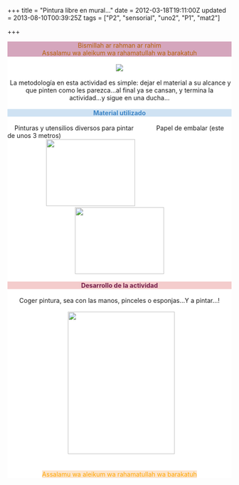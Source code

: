 +++
title = "Pintura libre en mural..."
date = 2012-03-18T19:11:00Z
updated = 2013-08-10T00:39:25Z
tags = ["P2", "sensorial", "uno2", "P1", "mat2"]

+++

<div dir="ltr" style="text-align: left;" trbidi="on"><div style="background-color: #d5a6bd; color: #b45f06; text-align: center;">Bismillah ar rahman ar rahim</div><div style="background-color: #d5a6bd; color: #b45f06; text-align: center;">Assalamu wa aleikum wa rahamatullah wa barakatuh</div><div style="background-color: white; color: #b45f06; text-align: center;"><br /></div><div style="background-color: white; text-align: center;"><div class="separator" style="clear: both; color: #b45f06; text-align: center;"><a href="http://4.bp.blogspot.com/-kBmMsmUn5fg/UgVvIeSAAkI/AAAAAAAAFJw/-8iM58UX4Sk/s1600/DSC02675.jpg" imageanchor="1" style="margin-left: 1em; margin-right: 1em;"><img border="0" src="http://4.bp.blogspot.com/-kBmMsmUn5fg/UgVvIeSAAkI/AAAAAAAAFJw/-8iM58UX4Sk/s1600/DSC02675.jpg" /></a></div><div style="color: #b45f06;"><br /></div>&nbsp;La metodología en esta actividad es simple: dejar el material a su alcance y que pinten como les parezca...al final ya se cansan, y termina la actividad...y sigue en una ducha...</div><div class="" style="background-color: white; clear: both; text-align: center;"><br /></div><div class="separator" style="background-color: #cfe2f3; clear: both; color: #3d85c6; text-align: center;"><b>Material utilizado</b></div><div class="separator" style="background-color: white; clear: both; text-align: center;"><br /></div><div style="background-color: white;"><span style="background-color: white;">&nbsp;&nbsp;&nbsp; Pinturas y utensilios diversos para pintar&nbsp;&nbsp;&nbsp;&nbsp;&nbsp;&nbsp;&nbsp;&nbsp;&nbsp;&nbsp;&nbsp;&nbsp; Papel de embalar (este de unos 3 metros</span>)</div><div class="separator" style="background-color: white; clear: both; text-align: center;"><img border="0" src="http://3.bp.blogspot.com/-jzq6jD7V5Z8/T2Ygf7j2nDI/AAAAAAAAA_U/RX8g824amBE/s200/DSC02649.JPG" height="150" width="200" />&nbsp; &nbsp; &nbsp; &nbsp; &nbsp; &nbsp; &nbsp; &nbsp; &nbsp; &nbsp; &nbsp; &nbsp; &nbsp; &nbsp; &nbsp; &nbsp; &nbsp; <img border="0" src="http://4.bp.blogspot.com/-6IpNjWRK0l0/T2Yglte2gjI/AAAAAAAAA_c/R348HzSov1Q/s200/DSC02650.JPG" height="150" width="200" /></div><div style="background-color: white;"><br /></div><div style="background-color: #f4cccc; color: #741b47; text-align: center;"><b>Desarrollo de la actividad</b></div><div style="background-color: white;"><br /></div><div style="background-color: white; text-align: center;">Coger pintura, sea con las manos, pinceles o esponjas...Y a pintar...!<br /><br /></div><div class="separator" style="background-color: white; clear: both; text-align: center;"> &nbsp; <a href="http://1.bp.blogspot.com/-DRNI55bewr8/UgVvJN8bX0I/AAAAAAAAFJ4/j7RcDUELfKo/s1600/Untitled-2.jpg" imageanchor="1" style="margin-left: 1em; margin-right: 1em;"><img border="0" src="http://1.bp.blogspot.com/-DRNI55bewr8/UgVvJN8bX0I/AAAAAAAAFJ4/j7RcDUELfKo/s1600/Untitled-2.jpg" height="320" width="240" /></a></div><div style="background-color: white;"><br /></div><div class="separator" style="background-color: white; clear: both; text-align: center;"></div><div style="background-color: white;"><br /></div><div style="background-color: white; text-align: center;"><span style="background-color: #fce5cd; color: orange;">Assalamu wa aleikum wa rahamatullah wa barakatuh</span></div></div>
